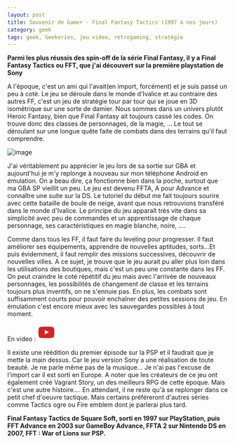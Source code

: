 ```yaml
---
layout: post
title: Souvenir de Gamer - Final Fantasy Tactics (1997 à nos jours)
category: geek
tags: geek, Geekeries, jeu video, retrogaming, stratégie
---
```

**Parmi les plus réussis des spin-off de la série Final Fantasy, il y a Final Fantasy Tactics ou FFT, que j'ai découvert sur la première playstation de Sony**

A l'époque, c'est un ami qui l'avait(en import, forcément) et je suis passé un peu à coté. Le jeu se déroule dans le monde d'Ivalice et au contraire des autres FF, c'est un jeu de stratégie tour par tour qui se joue en 3D isométrique sur une sorte de damier. Nous sommes dans un univers plutôt Heroic Fantasy, bien que Final Fantasy ait toujours cassé les codes. On trouve donc des classes de personnages, de la magie, ... Le tout se déroulant sur une longue quête faite de combats dans des terrains qu'il faut comprendre.

![image](https://filedn.eu/llqi9IBxlYouGRXYG2xlROb/img/2017/ffta.png)

J'ai véritablement pu apprécier le jeu lors de sa sortie sur GBA et aujourd'hui je m'y replonge à nouveau sur mon téléphone Android en émulation. On a beau dire, ça fonctionne bien dans la poche, surtout que ma GBA SP vieillit un peu. Le jeu est devenu FFTA, A pour Advance et connaître une suite sur la DS. Le tutoriel du début me fait toujours sourire avec cette bataille de boule de neige, avant que nous retrouvions transféré dans le monde d'Ivalice. Le principe du jeu apparaît très vite dans sa simplicité avec peu de commandes et un apprentissage de chaque personnage, ses caractéristiques en magie blanche, noire, ....

Comme dans tous les FF, il faut faire du leveling pour progresser. Il faut améliorer ses équipements, apprendre de nouvelles aptitudes, sorts...Et puis évidemment, il faut remplir des missions successives, découvrir de nouvelles villes. A ce sujet, je trouve que le jeu aurait pu aller plus loin dans les utilisations des boutiques, mais c'est un peu une constante dans les FF. On peut craindre le coté répétitif du jeu mais avec l'arrivée de nouveaux personnages, les possibilités de changement de classe et les terrains toujours plus inventifs, on ne s'ennuie pas. En plus, les combats sont suffisamment courts pour pouvoir enchaîner des petites sessions de jeu. En émulation c'est encore mieux avec les sauvegardes possibles à tout moment.

En video : [![video](/images/youtube.png)](https://www.youtube.com/watch?v=JGhPgJHyx2A)

Il existe une réédition du premier épisode sur la PSP et il faudrait que je mette la main dessus. Car le jeu version Sony a une réalisation de toute beauté. Je ne parle même pas de la musique... Je n'ai pas l'excuse de l'import car il est sorti en Europe. A noter que les créateurs de ce jeu ont également créé Vagrant Story, un des meilleurs RPG de cette époque. Mais c'est une autre histoire.... En attendant, il ne reste qu'à se replonger dans ce petit chef d'oeuvre tactique. Mais certains préféreront d'autres séries comme Tactics ogre ou Fire emblem dont je parlerai plus tard.

**Final Fantasy Tactics de Square Soft, sorti en 1997 sur PlayStation, puis FFT Advance en 2003 sur GameBoy Advance, FFTA 2 sur Nintendo DS en 2007, FFT : War of Lions sur PSP.**
